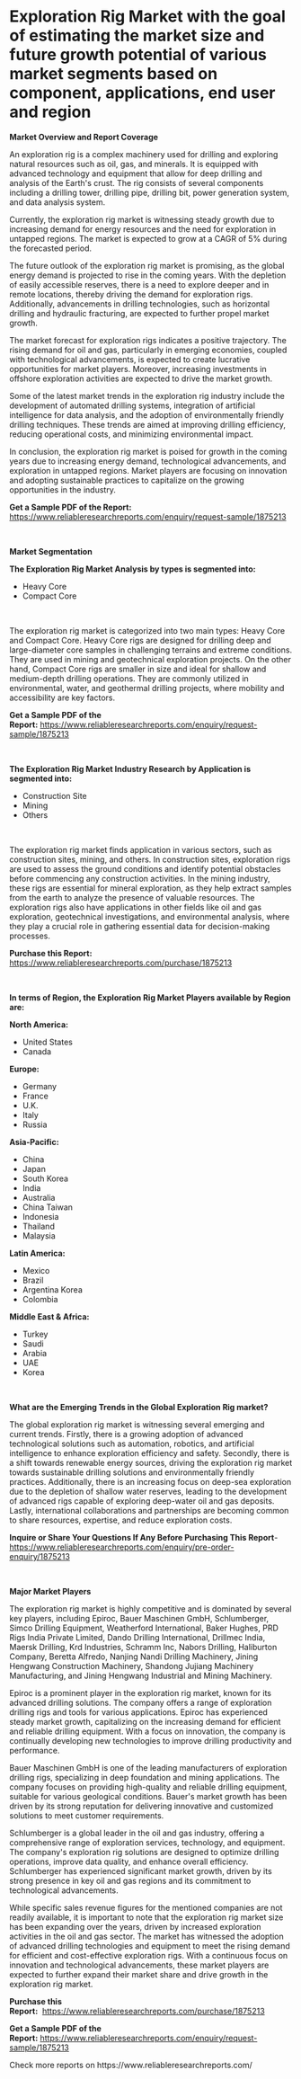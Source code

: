 <p><h1>Exploration Rig Market with the goal of estimating the market size and future growth potential of various market segments based on component, applications, end user and region</h1></p><p><strong>Market Overview and Report Coverage</strong></p>
<p><p>An exploration rig is a complex machinery used for drilling and exploring natural resources such as oil, gas, and minerals. It is equipped with advanced technology and equipment that allow for deep drilling and analysis of the Earth's crust. The rig consists of several components including a drilling tower, drilling pipe, drilling bit, power generation system, and data analysis system.</p><p>Currently, the exploration rig market is witnessing steady growth due to increasing demand for energy resources and the need for exploration in untapped regions. The market is expected to grow at a CAGR of 5% during the forecasted period.</p><p>The future outlook of the exploration rig market is promising, as the global energy demand is projected to rise in the coming years. With the depletion of easily accessible reserves, there is a need to explore deeper and in remote locations, thereby driving the demand for exploration rigs. Additionally, advancements in drilling technologies, such as horizontal drilling and hydraulic fracturing, are expected to further propel market growth.</p><p>The market forecast for exploration rigs indicates a positive trajectory. The rising demand for oil and gas, particularly in emerging economies, coupled with technological advancements, is expected to create lucrative opportunities for market players. Moreover, increasing investments in offshore exploration activities are expected to drive the market growth.</p><p>Some of the latest market trends in the exploration rig industry include the development of automated drilling systems, integration of artificial intelligence for data analysis, and the adoption of environmentally friendly drilling techniques. These trends are aimed at improving drilling efficiency, reducing operational costs, and minimizing environmental impact.</p><p>In conclusion, the exploration rig market is poised for growth in the coming years due to increasing energy demand, technological advancements, and exploration in untapped regions. Market players are focusing on innovation and adopting sustainable practices to capitalize on the growing opportunities in the industry.</p></p>
<p><strong>Get a Sample PDF of the Report:</strong> <a href="https://www.reliableresearchreports.com/enquiry/request-sample/1875213">https://www.reliableresearchreports.com/enquiry/request-sample/1875213</a></p>
<p>&nbsp;</p>
<p><strong>Market Segmentation</strong></p>
<p><strong>The Exploration Rig Market Analysis by types is segmented into:</strong></p>
<p><ul><li>Heavy Core</li><li>Compact Core</li></ul></p>
<p>&nbsp;</p>
<p><p>The exploration rig market is categorized into two main types: Heavy Core and Compact Core. Heavy Core rigs are designed for drilling deep and large-diameter core samples in challenging terrains and extreme conditions. They are used in mining and geotechnical exploration projects. On the other hand, Compact Core rigs are smaller in size and ideal for shallow and medium-depth drilling operations. They are commonly utilized in environmental, water, and geothermal drilling projects, where mobility and accessibility are key factors.</p></p>
<p><strong>Get a Sample PDF of the Report:</strong>&nbsp;<a href="https://www.reliableresearchreports.com/enquiry/request-sample/1875213">https://www.reliableresearchreports.com/enquiry/request-sample/1875213</a></p>
<p>&nbsp;</p>
<p><strong>The Exploration Rig Market Industry Research by Application is segmented into:</strong></p>
<p><ul><li>Construction Site</li><li>Mining</li><li>Others</li></ul></p>
<p>&nbsp;</p>
<p><p>The exploration rig market finds application in various sectors, such as construction sites, mining, and others. In construction sites, exploration rigs are used to assess the ground conditions and identify potential obstacles before commencing any construction activities. In the mining industry, these rigs are essential for mineral exploration, as they help extract samples from the earth to analyze the presence of valuable resources. The exploration rigs also have applications in other fields like oil and gas exploration, geotechnical investigations, and environmental analysis, where they play a crucial role in gathering essential data for decision-making processes.</p></p>
<p><strong>Purchase this Report:</strong>&nbsp; <a href="https://www.reliableresearchreports.com/purchase/1875213">https://www.reliableresearchreports.com/purchase/1875213</a></p>
<p>&nbsp;</p>
<p><strong>In terms of Region, the Exploration Rig Market Players available by Region are:</strong></p>
<p>
    <p> <strong> North America: </strong>
        <ul>
            <li>United States</li>
            <li>Canada</li>
        </ul>
        </p> 
    <p> <strong> Europe: </strong>
        <ul>
            <li>Germany</li>
            <li>France</li>
            <li>U.K.</li>
            <li>Italy</li>
            <li>Russia</li>
        </ul>
        </p> 
    <p> <strong> Asia-Pacific: </strong>
        <ul>
            <li>China</li>
            <li>Japan</li>
            <li>South Korea</li>
            <li>India</li>
            <li>Australia</li>
            <li>China Taiwan</li>
            <li>Indonesia</li>
            <li>Thailand</li>
            <li>Malaysia</li>
        </ul>
        </p> 
    <p> <strong> Latin America: </strong>
        <ul>
            <li>Mexico</li>
            <li>Brazil</li>
            <li>Argentina Korea</li>
            <li>Colombia</li>
        </ul>
        </p> 
    <p> <strong> Middle East & Africa: </strong>
        <ul>
            <li>Turkey</li>
            <li>Saudi</li>
            <li>Arabia</li>
            <li>UAE</li>
            <li>Korea</li>
        </ul>
    </p>
    </p>
<p>&nbsp;</p>
<p><strong>What are the Emerging Trends in the Global Exploration Rig market?</strong></p>
<p><p>The global exploration rig market is witnessing several emerging and current trends. Firstly, there is a growing adoption of advanced technological solutions such as automation, robotics, and artificial intelligence to enhance exploration efficiency and safety. Secondly, there is a shift towards renewable energy sources, driving the exploration rig market towards sustainable drilling solutions and environmentally friendly practices. Additionally, there is an increasing focus on deep-sea exploration due to the depletion of shallow water reserves, leading to the development of advanced rigs capable of exploring deep-water oil and gas deposits. Lastly, international collaborations and partnerships are becoming common to share resources, expertise, and reduce exploration costs.</p></p>
<p><strong>Inquire or Share Your Questions If Any Before Purchasing This Report</strong>- <a href="https://www.reliableresearchreports.com/enquiry/pre-order-enquiry/1875213">https://www.reliableresearchreports.com/enquiry/pre-order-enquiry/1875213</a></p>
<p>&nbsp;</p>
<p><strong>Major Market Players</strong></p>
<p><p>The exploration rig market is highly competitive and is dominated by several key players, including Epiroc, Bauer Maschinen GmbH, Schlumberger, Simco Drilling Equipment, Weatherford International, Baker Hughes, PRD Rigs India Private Limited, Dando Drilling International, Drillmec India, Maersk Drilling, Krd Industries, Schramm Inc, Nabors Drilling, Haliburton Company, Beretta Alfredo, Nanjing Nandi Drilling Machinery, Jining Hengwang Construction Machinery, Shandong Jujiang Machinery Manufacturing, and Jining Hengwang Industrial and Mining Machinery. </p><p>Epiroc is a prominent player in the exploration rig market, known for its advanced drilling solutions. The company offers a range of exploration drilling rigs and tools for various applications. Epiroc has experienced steady market growth, capitalizing on the increasing demand for efficient and reliable drilling equipment. With a focus on innovation, the company is continually developing new technologies to improve drilling productivity and performance.</p><p>Bauer Maschinen GmbH is one of the leading manufacturers of exploration drilling rigs, specializing in deep foundation and mining applications. The company focuses on providing high-quality and reliable drilling equipment, suitable for various geological conditions. Bauer's market growth has been driven by its strong reputation for delivering innovative and customized solutions to meet customer requirements.</p><p>Schlumberger is a global leader in the oil and gas industry, offering a comprehensive range of exploration services, technology, and equipment. The company's exploration rig solutions are designed to optimize drilling operations, improve data quality, and enhance overall efficiency. Schlumberger has experienced significant market growth, driven by its strong presence in key oil and gas regions and its commitment to technological advancements.</p><p>While specific sales revenue figures for the mentioned companies are not readily available, it is important to note that the exploration rig market size has been expanding over the years, driven by increased exploration activities in the oil and gas sector. The market has witnessed the adoption of advanced drilling technologies and equipment to meet the rising demand for efficient and cost-effective exploration rigs. With a continuous focus on innovation and technological advancements, these market players are expected to further expand their market share and drive growth in the exploration rig market.</p></p>
<p><strong>Purchase this Report:</strong>&nbsp;&nbsp;<a href="https://www.reliableresearchreports.com/purchase/1875213">https://www.reliableresearchreports.com/purchase/1875213</a></p>
<p></p>
<p><strong>Get a Sample PDF of the Report:</strong>&nbsp;<a href="https://www.reliableresearchreports.com/enquiry/request-sample/1875213">https://www.reliableresearchreports.com/enquiry/request-sample/1875213</a></p>
<p>Check more reports on https://www.reliableresearchreports.com/</p>
